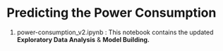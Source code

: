 # Predicting the Power Consumption 

1. power-consumption_v2.ipynb : This notebook contains the updated **Exploratory Data Analysis** & **Model Building.**

